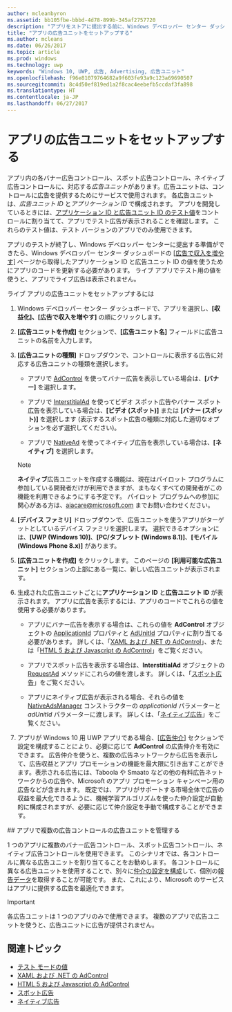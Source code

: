 ```yaml
---
author: mcleanbyron
ms.assetid: bb105fbe-bbbd-4d78-899b-345af2757720
description: "アプリをストアに提出する前に、Windows デベロッパー センター ダッシュ ボードからアプリケーション ID と広告ユニット ID の値をアプリに追加する方法について説明します。"
title: "アプリの広告ユニットをセットアップする"
ms.author: mcleans
ms.date: 06/26/2017
ms.topic: article
ms.prod: windows
ms.technology: uwp
keywords: "Windows 10, UWP, 広告, Advertising, 広告ユニット"
ms.openlocfilehash: f96e81079764682a9f603fe93a9c123a69690507
ms.sourcegitcommit: 8c4d50ef819ed1a2f8cac4eebefb5ccdaf3fa898
ms.translationtype: HT
ms.contentlocale: ja-JP
ms.lasthandoff: 06/27/2017
---
```

# <a name="set-up-ad-units-in-your-app"></a>アプリの広告ユニットをセットアップする

アプリ内の各バナー広告コントロール、スポット広告コントロール、ネイティブ広告コントロールに、対応する*広告ユニット*があります。広告ユニットは、コントロールに広告を提供するためにサービスで使用されます。 各広告ユニットは、*広告ユニット ID* と*アプリケーション ID* で構成されます。 アプリを開発しているときには、[アプリケーション ID と広告ユニット ID のテスト値](test-mode-values.md)をコントロールに割り当てて、アプリでテスト広告が表示されることを確認します。 これらのテスト値は、テスト バージョンのアプリでのみ使用できます。

アプリのテストが終了し、Windows デベロッパー センターに提出する準備ができたら、Windows デベロッパー センター ダッシュボードの [[広告で収入を増やす]](../publish/monetize-with-ads.md) ページから取得したアプリケーション ID と広告ユニット ID の値を使うためにアプリのコードを更新する必要があります。 ライブ アプリでテスト用の値を使うと、アプリでライブ広告は表示されません。

ライブ アプリの広告ユニットをセットアップするには

1.  Windows デベロッパー センター ダッシュボードで、アプリを選択し、**[収益化]、[広告で収入を増やす]** の順にクリックします。

2.  **[広告ユニットを作成]** セクションで、**[広告ユニット名]** フィールドに広告ユニットの名前を入力します。

3. **[広告ユニットの種類]** ドロップダウンで、コントロールに表示する広告に対応する広告ユニットの種類を選択します。

    -   アプリで [AdControl](https://msdn.microsoft.com/library/windows/apps/microsoft.advertising.winrt.ui.adcontrol.aspx) を使ってバナー広告を表示している場合は、**[バナー]** を選択します。

    -   アプリで [InterstitialAd](https://msdn.microsoft.com/library/windows/apps/microsoft.advertising.winrt.ui.interstitialad.aspx) を使ってビデオ スポット広告やバナー スポット広告を表示している場合は、**[ビデオ (スポット)]** または **[バナー (スポット)]** を選択します (表示するスポット広告の種類に対応した適切なオプションを必ず選択してください)。

    -   アプリで [NativeAd](https://msdn.microsoft.com/library/windows/apps/microsoft.advertising.winrt.ui.nativead.aspx) を使ってネイティブ広告を表示している場合は、**[ネイティブ]** を選択します。
      > [!NOTE]
      > **ネイティブ**広告ユニットを作成する機能は、現在はパイロット プログラムに参加している開発者だけが利用できますが、まもなくすべての開発者がこの機能を利用できるようにする予定です。 パイロット プログラムへの参加に関心がある方は、aiacare@microsoft.com までお問い合わせください。

4.  **[デバイス ファミリ]** ドロップダウンで、広告ユニットを使うアプリがターゲットとしているデバイス ファミリを選択します。 選択できるオプションには、**[UWP (Windows 10)]**、**[PC/タブレット (Windows 8.1)]**、**[モバイル (Windows Phone 8.x)]** があります。

5.  **[広告ユニットを作成]** をクリックします。 このページの **[利用可能な広告ユニット]** セクションの上部にある一覧に、新しい広告ユニットが表示されます。

6.  生成された広告ユニットごとに**アプリケーション ID** と**広告ユニット ID** が表示されます。 アプリに広告を表示するには、アプリのコードでこれらの値を使用する必要があります。

    -   アプリにバナー広告を表示する場合は、これらの値を **AdControl** オブジェクトの [ApplicationId](https://msdn.microsoft.com/library/windows/apps/microsoft.advertising.winrt.ui.adcontrol.applicationid.aspx) プロパティと [AdUnitId](https://msdn.microsoft.com/library/windows/apps/microsoft.advertising.winrt.ui.adcontrol.adunitid.aspx) プロパティに割り当てる必要があります。 詳しくは、「[XAML および .NET の AdControl](adcontrol-in-xaml-and--net.md)」、または「[HTML 5 および Javascript の AdControl](adcontrol-in-html-5-and-javascript.md)」をご覧ください。

    -   アプリでスポット広告を表示する場合は、**InterstitialAd** オブジェクトの [RequestAd](https://msdn.microsoft.com/library/windows/apps/microsoft.advertising.winrt.ui.interstitialad.requestad.aspx) メソッドにこれらの値を渡します。 詳しくは、「[スポット広告](interstitial-ads.md)」をご覧ください。

    -   アプリにネイティブ広告が表示される場合、それらの値を [NativeAdsManager](https://msdn.microsoft.com/library/windows/apps/microsoft.advertising.winrt.ui.nativeadsmanager.nativeadsmanager.aspx) コンストラクターの *applicationId* パラメーターと *adUnitId* パラメーターに渡します。 詳しくは、「[ネイティブ広告](../monetize/native-ads.md)」をご覧ください。

7. アプリが Windows 10 用 UWP アプリである場合、[[広告仲介]](../publish/monetize-with-ads.md#mediation) セクションで設定を構成することにより、必要に応じて **AdControl** の広告仲介を有効にできます。 広告仲介を使うと、複数の広告ネットワークから広告を表示して、広告収益とアプリ プロモーションの機能を最大限に引き出すことができます。表示される広告には、Taboola や Smaato などの他の有料広告ネットワークからの広告や、Microsoft のアプリ プロモーション キャンペーン用の広告などが含まれます。 既定では、アプリがサポートする市場全体で広告の収益を最大化できるように、機械学習アルゴリズムを使った仲介設定が自動的に構成されますが、必要に応じて仲介設定を手動で構成することができます。

<span id="manage" />
## <a name="manage-ad-units-for-multiple-ad-controls-in-your-app"></a>アプリで複数の広告コントロールの広告ユニットを管理する

1 つのアプリに複数のバナー広告コントロール、スポット広告コントロール、ネイティブ広告コントロールを使用できます。 このシナリオでは、各コントロールに異なる広告ユニットを割り当てることをお勧めします。 各コントロールに異なる広告ユニットを使用することで、別々に[仲介の設定を構成](../publish/monetize-with-ads.md#mediation)して、個別の[報告データ](../publish/advertising-performance-report.md)を取得することが可能です。 また、これにより、Microsoft のサービスはアプリに提供する広告を最適化できます。

> [!IMPORTANT]
> 各広告ユニットは 1 つのアプリのみで使用できます。 複数のアプリで広告ユニットを使うと、広告ユニットに広告が提供されません。

## <a name="related-topics"></a>関連トピック

* [テスト モードの値](test-mode-values.md)
* [XAML および .NET の AdControl](adcontrol-in-xaml-and--net.md)
* [HTML 5 および Javascript の AdControl](adcontrol-in-html-5-and-javascript.md)
* [スポット広告](interstitial-ads.md)
* [ネイティブ広告](../monetize/native-ads.md)


 

 
